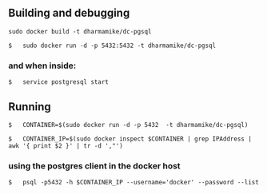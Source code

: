 ## Building and debugging
`sudo docker build -t dharmamike/dc-pgsql`

`$   sudo docker run -d -p 5432:5432 -t dharmamike/dc-pgsql`

### and when inside:
`$   service postgresql start`  

## Running
`$   CONTAINER=$(sudo docker run -d -p 5432  -t dharmamike/dc-pgsql)`

`$   CONTAINER_IP=$(sudo docker inspect $CONTAINER | grep IPAddress | awk '{ print $2 }' | tr -d ',"')`

### using the postgres client in the docker host
`$   psql -p5432 -h $CONTAINER_IP --username='docker' --password --list`